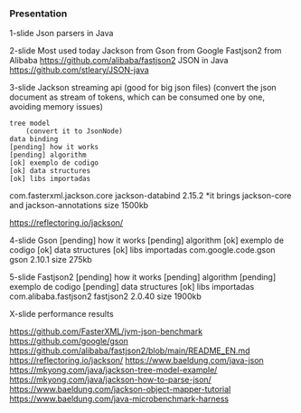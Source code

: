 ### Presentation

1-slide
	Json parsers in Java

2-slide
	Most used today
	Jackson from
	Gson from Google
	Fastjson2 from Alibaba https://github.com/alibaba/fastjson2
	JSON in Java https://github.com/stleary/JSON-java

3-slide Jackson
	streaming api 
		(good for big json files)
		(convert the json document as stream of tokens, which can be consumed one by one, avoiding memory issues)
		
	tree model 
		(convert it to JsonNode)
	data binding
	[pending] how it works
	[pending] algorithm
	[ok] exemplo de codigo
	[ok] data structures 
	[ok] libs importadas
	
<dependency>
	<groupId>com.fasterxml.jackson.core</groupId>
	<artifactId>jackson-databind</artifactId>
	<version>2.15.2</version>
</dependency>
*it brings jackson-core and jackson-annotations
size 1500kb	

https://reflectoring.io/jackson/

4-slide Gson
	[pending] how it works
	[pending] algorithm
	[ok] exemplo de codigo
	[ok] data structures 
	[ok] libs importadas
<dependency>
    <groupId>com.google.code.gson</groupId>
    <artifactId>gson</artifactId>
    <version>2.10.1</version>
</dependency>
size 275kb
	
5-slide Fastjson2
	[pending] how it works
	[pending] algorithm
	[pending] exemplo de codigo
	[pending] data structures 
	[ok] libs importadas
<dependency>
    <groupId>com.alibaba.fastjson2</groupId>
    <artifactId>fastjson2</artifactId>
    <version>2.0.40</version>
</dependency>
size 1900kb
	
	
X-slide performance results

https://github.com/FasterXML/jvm-json-benchmark
https://github.com/google/gson
https://github.com/alibaba/fastjson2/blob/main/README_EN.md
https://reflectoring.io/jackson/
https://www.baeldung.com/java-json
https://mkyong.com/java/jackson-tree-model-example/
https://mkyong.com/java/jackson-how-to-parse-json/
https://www.baeldung.com/jackson-object-mapper-tutorial
https://www.baeldung.com/java-microbenchmark-harness